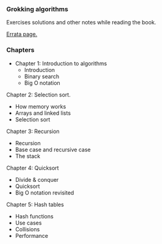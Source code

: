 ### Grokking algorithms

Exercises solutions and other notes while reading the book.

[Errata page.](http://adit.io/errata.html)

### Chapters
* Chapter 1: Introduction to algorithms
  - Introduction
  - Binary search
  - Big O notation
    
Chapter 2: Selection sort.
  - How memory works
  - Arrays and linked lists
  - Selection sort
    
Chapter 3: Recursion
  - Recursion
  - Base case and recursive case
  - The stack

Chapter 4: Quicksort

  - Divide & conquer
  - Quicksort
  - Big O notation revisited
  
 Chapter 5: Hash tables
  - Hash functions
  - Use cases
  - Collisions
  - Performance
